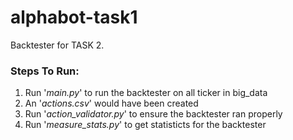# alphabot-task1

Backtester for TASK 2.

### Steps To Run: 
1. Run '_main.py_' to run the backtester on all ticker in big_data
2. An '_actions.csv_' would have been created
3. Run '_action_validator.py_' to ensure the backtester ran properly
4. Run '_measure_stats.py_' to get statisticts for the backtester
